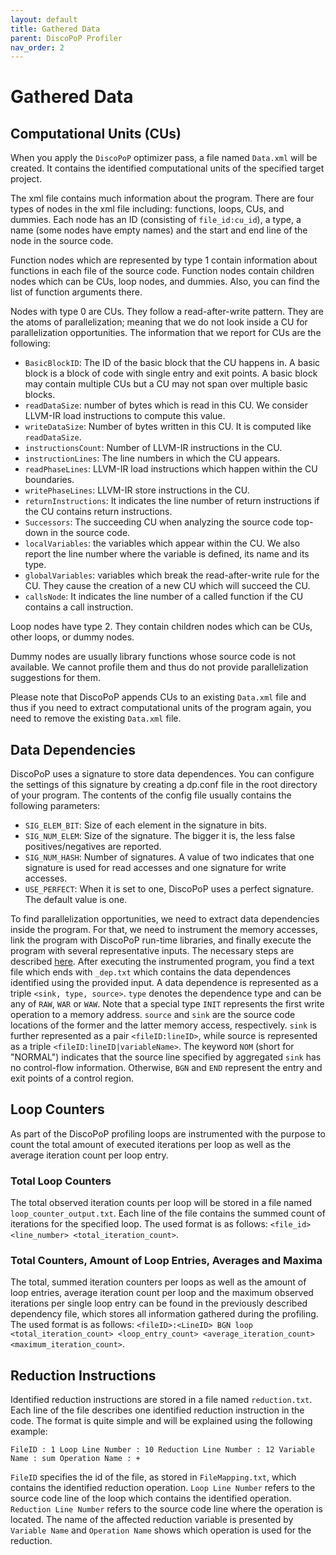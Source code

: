 ```yaml
---
layout: default
title: Gathered Data
parent: DiscoPoP Profiler
nav_order: 2
---
```


# Gathered Data

## Computational Units (CUs)

When you apply the `DiscoPoP` optimizer pass, a file named `Data.xml` will be created.
It contains the identified computational units of the specified target project.

The xml file contains much information about the program. There are four types of nodes in the xml file including: functions, loops, CUs, and dummies. Each node has an ID (consisting of `file_id:cu_id`), a type, a name (some nodes have empty names) and the start and end line of the node in the source code.

Function nodes which are represented by type 1 contain information about functions in each file of the source code. Function nodes contain children nodes which can be CUs, loop nodes, and dummies. Also, you can find the list of function arguments there.

Nodes with type 0 are CUs. They follow a read-after-write pattern. They are the atoms of parallelization; meaning that we do not look inside a CU for parallelization opportunities. The information that we report for CUs are the following:
 
- `BasicBlockID`: The ID of the basic block that the CU happens in. A basic block is a block of code with single entry and exit points. A basic block may contain multiple CUs but a CU may not span over multiple basic blocks.
- `readDataSize`: number of bytes which is read in this CU. We consider LLVM-IR load instructions to compute this value.
- `writeDataSize`: Number of bytes written in this CU. It is computed like `readDataSize`.
- `instructionsCount`: Number of LLVM-IR instructions in the CU.
- `instructionLines`: The line numbers in which the CU appears.
- `readPhaseLines`: LLVM-IR load instructions which happen within the CU boundaries.
- `writePhaseLines`: LLVM-IR store instructions in the CU.
- `returnInstructions`: It indicates the line number of return instructions if the CU contains return instructions.
- `Successors`: The succeeding CU when analyzing the source code top-down in the source code.
- `localVariables`: the variables which appear within the CU. We also report the line number where the variable is defined, its name and its type.
- `globalVariables`: variables which break the read-after-write rule for the CU. They cause the creation of a new CU which will succeed the CU.
- `callsNode`: It indicates the line number of a called function if the CU contains a call instruction.

Loop nodes have type 2. They contain children nodes which can be CUs, other loops, or dummy nodes.

Dummy nodes are usually library functions whose source code is not available. We cannot profile them and thus do not provide parallelization suggestions for them. 

Please note that DiscoPoP appends CUs to an existing `Data.xml` file and thus if you need to extract computational units of the program again, you need to remove the existing `Data.xml` file.

## Data Dependencies

DiscoPoP uses a signature to store data dependences. You can configure the settings of this signature by creating a dp.conf file in the root directory of your program. The contents of the config file usually contains the following parameters:

- `SIG_ELEM_BIT`: Size of each element in the signature in bits. 
- `SIG_NUM_ELEM`: Size of the signature. The bigger it is, the less false positives/negatives are reported.
- `SIG_NUM_HASH`: Number of signatures. A value of two indicates that one signature is used for read accesses and one signature for write accesses.
- `USE_PERFECT`: When it is set to one, DiscoPoP uses a perfect signature. The default value is one.

To find parallelization opportunities, we need to extract data dependencies inside the program. For that, we need to instrument the memory accesses, link the program with DiscoPoP run-time libraries, and finally execute the program with several representative inputs. The necessary steps are described [here](../Tutorials/Tutorials.md).
After executing the instrumented program, you find a text file which ends with `_dep.txt` which contains the data dependences identified using the provided input. 
A data dependence is represented as a triple `<sink, type, source>`. `type` denotes the dependence type and can be any of `RAW`, `WAR` or `WAW`. Note that a special type `INIT` represents the first write operation to a memory address. `source` and `sink` are the source code locations of the former and the latter memory access, respectively. `sink` is further represented as a pair `<fileID:lineID>`, while source is represented as a triple `<fileID:lineID|variableName>`. The keyword `NOM` (short for "NORMAL") indicates that the source line specified by aggregated `sink` has no control-flow information. Otherwise, `BGN` and `END` represent the entry and exit points of a control region.

## Loop Counters
As part of the DiscoPoP profiling loops are instrumented with the purpose to count the total amount of executed iterations per loop as well as the average iteration count per loop entry.

### Total Loop Counters
The total observed iteration counts per loop will be stored in a file named `loop_counter_output.txt`.
Each line of the file contains the summed count of iterations for the specified loop.
The used format is as follows: `<file_id> <line_number> <total_iteration_count>`.

### Total Counters, Amount of Loop Entries, Averages and Maxima
The total, summed iteration counters per loops as well as the amount of loop entries, average iteration count per loop and the maximum observed iterations per single loop entry can be found in the previously described dependency file, which stores all information gathered during the profiling.
The used format is as follows: `<fileID>:<LineID> BGN loop <total_iteration_count> <loop_entry_count> <average_iteration_count> <maximum_iteration_count>`.

## Reduction Instructions
Identified reduction instructions are stored in a file named `reduction.txt`.
Each line of the file describes one identified reduction instruction in the code.
The format is quite simple and will be explained using the following example:
    
    FileID : 1 Loop Line Number : 10 Reduction Line Number : 12 Variable Name : sum Operation Name : +

`FileID` specifies the id of the file, as stored in `FileMapping.txt`, which contains the identified reduction operation.
`Loop Line Number` refers to the source code line of the loop which contains the identified operation.
`Reduction Line Number` refers to the source code line where the operation is located.
The name of the affected reduction variable is presented by `Variable Name` and `Operation Name` shows which operation is used for the reduction.